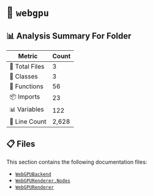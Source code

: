 # 📁 `webgpu`

## 📊 Analysis Summary For Folder

| Metric | Count |
|--------|-------|
| 📁 Total Files | 3 |
| 🧱 Classes | 3 |
| 🔧 Functions | 56 |
| 📦 Imports | 23 |
| 📊 Variables | 122 |
| 🔢 Line Count | 2,628 |


## 📋 Files

This section contains the following documentation files:

- [`WebGPUBackend`](./WebGPUBackend.md)
- [`WebGPURenderer.Nodes`](./WebGPURenderer.Nodes.md)
- [`WebGPURenderer`](./WebGPURenderer.md)